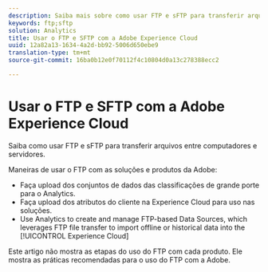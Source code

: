 ```yaml
---
description: Saiba mais sobre como usar FTP e sFTP para transferir arquivos entre computadores e servidores.
keywords: ftp;sftp
solution: Analytics
title: Usar o FTP e SFTP com a Adobe Experience Cloud
uuid: 12a82a13-1634-4a2d-bb92-5006d650ebe9
translation-type: tm+mt
source-git-commit: 16ba0b12e0f70112f4c10804d0a13c278388ecc2

---
```



# Usar o FTP e SFTP com a Adobe Experience Cloud

Saiba como usar FTP e sFTP para transferir arquivos entre computadores e servidores.

Maneiras de usar o FTP com as soluções e produtos da Adobe:

* Faça upload dos conjuntos de dados das classificações de grande porte para o Analytics.
* Faça upload dos atributos do cliente na Experience Cloud para uso nas soluções.
* Use Analytics to create and manage FTP-based Data Sources, which leverages FTP file transfer to import offline or historical data into the [!UICONTROL Experience Cloud]

Este artigo não mostra as etapas do uso do FTP com cada produto. Ele mostra as práticas recomendadas para o uso do FTP com a Adobe.
